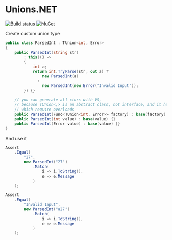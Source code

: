 # Unions.NET

[![Build status](https://ci.appveyor.com/api/projects/status/ki0q2h4ekc8wfttv?svg=true)](https://ci.appveyor.com/project/kogoia/unions-net)
[![NuGet](https://img.shields.io/nuget/dt/Unions.NET.svg)](https://www.nuget.org/packages/Unions.NET)

Create custom union type

```cs
public class ParsedInt : TUnion<int, Error>
{
    public ParsedInt(string str) 
        : this(() =>
        {
            int a;
            return int.TryParse(str, out a) ? 
                new ParsedInt(a) 
              : 
                new ParsedInt(new Error("Invalid Input"));
        }) {}
        
    // you can generate all ctors with VS, 
    // because TUnion<,> is an abstract class, not interface, and it has own ctors
    // which require overloads
    public ParsedInt(Func<TUnion<int, Error>> factory) : base(factory) {}
    public ParsedInt(int value) : base(value) {}
    public ParsedInt(Error value) : base(value) {}
}
```

And use it

```cs
Assert
    .Equal(
        "27",
        new ParsedInt("27")
            .Match(
                i => i.ToString(),
                e => e.Message
            )
    );

Assert
    .Equal(
        "Invalid Input",
        new ParsedInt("a27")
            .Match(
                i => i.ToString(),
                e => e.Message
            )
    );
```

